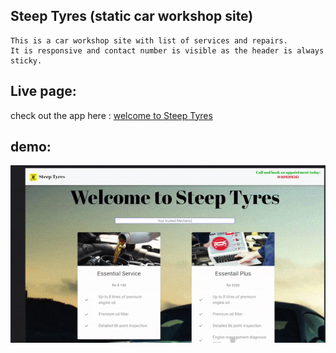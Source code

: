 ## Steep Tyres (static car workshop site)

    This is a car workshop site with list of services and repairs. 
    It is responsive and contact number is visible as the header is always sticky.


## Live page:

check out the app here : [welcome to Steep Tyres](https://steeptyres.netlify.app/) 

## demo:
   ![Alt Text](/gif/1.gif)
   


